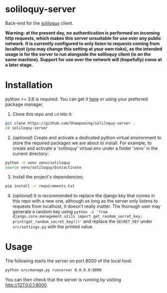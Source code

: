 # soliloquy-server

Back-end for the [soliloquy](https://github.com/Shampooing/soliloquy-client) client.

**Warning: at the present day, no authentication is performed on incoming http requests, which makes this server unsuitable for use over any public network. It is currently configured to only listen to requests coming from localhost (you may change this setting at your own risks), as the intended usage is for the server to run alongside the soliloquy client (ie on the same machine). Support for use over the network will (hopefully) come at a later stage.**

Installation
============

python >= 3.6 is required. You can get it [here](https://www.python.org/) or using your preferred package manager.

1. Clone this repo and `cd` into it:

```bash
git clone https://github.com/Shampooing/soliloquy-server .
cd soliloquy-server
```

2. (_optional_) Create and activate a dedicated python virtual environment to store the required packages we are about to install. For example, to create and activate a 'soliloquy' virtual env under a folder 'venv' in the current directory:

```bash
python -m venv venv/soliloquy
source venv/soliloquy/bin/activate
```

3. Install the project's dependencies:

```bash
pip install -r requirements.txt
```

4. (_optional_) It is recommended to replace the django key that comes in this repo with a new one, although as long as the server only listens to requests from localhost, it doesn't really matter. The thorough user may generate a random key using `python -c 'from django.core.management.utils import get_random_secret_key; print(get_random_secret_key())'` and replace the `SECRET_KEY` under `src/settings.py` with the printed value.


Usage
=====

The following starts the server on port 8000 of the local host:

```bash
python src/manage.py runserver 0.0.0.0:8000
```

You can then check that the server is running by visiting http://127.0.0.1:8000.